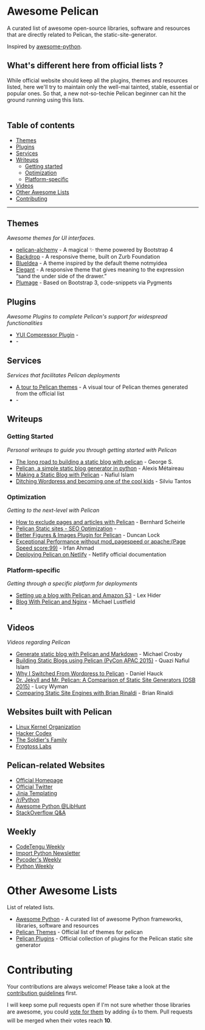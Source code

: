 # Awesome Pelican


A curated list of awesome open-source libraries, software and resources that are directly related to Pelican, the static-site-generator.

Inspired by [awesome-python](https://github.com/vinta/awesome-python).

## What's different here from official lists ?
While official website should keep all the plugins, themes and resources listed, here we'll try to maintain only the well-mai tainted, stable, essential or popular ones. So that, a new not-so-techie Pelican beginner can hit the ground running using this lists.  
  
  
## Table of contents
- [Themes](#themes)
- [Plugins](#plugins)
- [Services](#services)
- [Writeups](#writeups)    
    * [Getting started](#getting-started)
    * [Optimization](#optimization)
    * [Platform-specific](#platform-specific)
- [Videos](#videos)  
- [Other Awesome Lists](#other-awesome-lists)
- [Contributing](#contributing)

- - -

## Themes

*Awesome themes for UI interfaces.*

* [pelican-alchemy](https://github.com/nairobilug/pelican-alchemy/) - A magical :sparkles: theme powered by Bootstrap 4
* [Backdrop](https://github.com/getpelican/pelican-themes/tree/master/backdrop) - A responsive theme, built on Zurb Foundation
* [BlueIdea](https://github.com/blueicefield/pelican-blueidea) - A theme inspired by the default theme notmyidea
* [Elegant](https://github.com/talha131/pelican-elegant/) - A responsive theme that gives meaning to the expression “sand the under side of the drawer.”
* [Plumage](https://github.com/kdeldycke/plumage) - Based on Bootstrap 3, code-snippets via Pygments


## Plugins

*Awesome Plugins to complete Pelican's support for widespread functionalities*

* [YUI Compressor Plugin](https://github.com/getpelican/pelican-plugins/tree/master/yuicompressor) - 
* []() -


## Services

*Services that facilitates Pelican deployments*

* [A tour to Pelican themes](http://www.pelicanthemes.com/) - A visual tour of Pelican themes generated from the official list
* []() -


## Writeups

### Getting Started

*Personal writeups to guide you through getting started with Pelican*

* [The long road to building a static blog with pelican](https://www.notionsandnotes.org/tech/web-development/pelican-static-blog-setup.html) - George S.
* [Pelican, a simple static blog generator in python](https://blog.notmyidea.org/pelican-a-simple-static-blog-generator-in-python.html) -  Alexis Métaireau
* [Making a Static Blog with Pelican](http://nafiulis.me/making-a-static-blog-with-pelican.html) - Nafiul Islam
* [Ditching Wordpress and becoming one of the cool kids](http://razius.com/articles/ditching-wordpress-and-becoming-one-of-the-cool-kids/) - Silviu Tantos


### Optimization

*Getting to the next-level with Pelican*

* [How to exclude pages and articles with Pelican](https://bernhard.scheirle.de/posts/2016/March/07/seo-how-to-exclude-pages-and-articles-with-pelican/) - Bernhard Scheirle
* [Pelican Static sites - SEO Optimization](https://blog.kmonsoor.com/pelican-how-to-make-seo-friendly/) -
* [Better Figures & Images Plugin for Pelican](http://duncanlock.net/blog/2013/05/29/better-figures-images-plugin-for-pelican/) - Duncan Lock
* [Exceptional Performance without mod_pagespeed or apache:(Page Speed score:99)](https://www.i.com.pk/exceptional-performance-without-mod_pagespeed-or-apache-page-speed-score99/) - Irfan Ahmad
* [Deploying Pelican on Netlify](https://www.netlify.com/blog/2015/10/15/a-step-by-step-guide-pelican-on-netlify/) - Netlify official documentation


### Platform-specific

*Getting through a specific platform for deployments*

* [Setting up a blog with Pelican and Amazon S3](http://lexual.com/blog/setup-pelican-blog-on-s3/) - Lex Hider
* [Blog With Pelican and Nginx](https://michael.lustfield.net/nginx/blog-with-pelican-and-nginx) - Michael Lustfield 
* []()


## Videos

*Videos regarding Pelican*

* [Generate static blog with Pelican and Markdown](https://www.youtube.com/watch?v=LWjPMlXNLTw) - Michael Crosby
* [Building Static Blogs using Pelican (PyCon APAC 2015)](https://www.youtube.com/watch?v=lwc-3IjdUdg) - Quazi Nafiul Islam
* [Why I Switched From Wordpress to Pelican](https://www.youtube.com/watch?v=rpkkwwu13qY) - Daniel Hauck
* [Dr. Jekyll and Mr. Pelican: A Comparison of Static Site Generators (OSB 2015)](https://www.youtube.com/watch?v=4Yonwd98XW8) - Lucy Wyman
* [Comparing Static Site Engines with Brian Rinaldi](https://www.youtube.com/watch?v=R-fJWOO1bjE) - Brian Rinaldi

## Websites built with Pelican

* [Linux Kernel Organization](https://www.kernel.org/pelican.html)
* [Hacker Codex](https://hackercodex.com/)
* [The Soldier's Family](http://www.thesoldiersfamily.com/)
* [Frogtoss Labs    ](http://www.frogtoss.com/labs/)


## Pelican-related Websites

* [Official Homepage](https://blog.getpelican.com/)
* [Official Twitter](https://twitter.com/getpelican)
* [Jinja Templating](http://jinja.pocoo.org/)
* [/r/Python](https://www.reddit.com/r/python/)
* [Awesome Python @LibHunt](https://python.libhunt.com/)
* [StackOverflow Q&A](http://stackoverflow.com/questions/tagged/pelican)


## Weekly

* [CodeTengu Weekly](http://weekly.codetengu.com/)
* [Import Python Newsletter](http://importpython.com/newsletter/)
* [Pycoder's Weekly](http://pycoders.com/)
* [Python Weekly](http://www.pythonweekly.com/)

# Other Awesome Lists

List of related lists.

 * [Awesome Python](https://awesome-python.com/) - A curated list of awesome Python frameworks, libraries, software and resources
 * [Pelican Themes](https://github.com/getpelican/pelican-themes) - Official list of themes for pelican
 * [Pelican Plugins](https://github.com/getpelican/pelican-plugins) - Official collection of plugins for the Pelican static site generator

# Contributing

Your contributions are always welcome! Please take a look at the [contribution guidelines](https://github.com/kmonsoor/awesome-pelican/blob/master/CONTRIBUTING.md) first.

I will keep some pull requests open if I'm not sure whether those libraries are awesome, you could [vote for them](https://github.com/vinta/awesome-python/pulls) by adding :+1: to them. Pull requests will be merged when their votes reach **10**.
